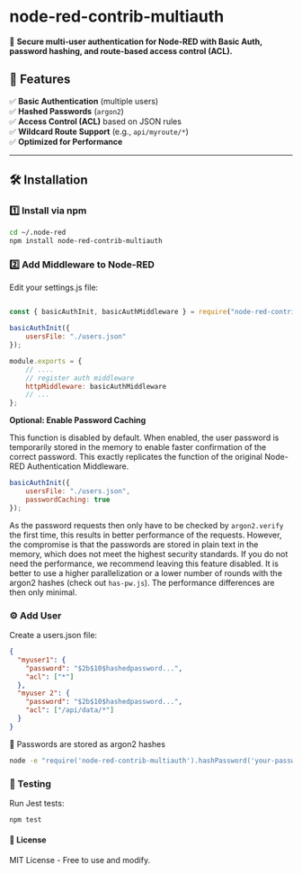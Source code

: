 # node-red-contrib-multiauth  

🚀 **Secure multi-user authentication for Node-RED with Basic Auth, password hashing, and route-based access control (ACL).**  

## 📖 Features  

✅ **Basic Authentication** (multiple users)  
✅ **Hashed Passwords** (`argon2`)  
✅ **Access Control (ACL)** based on JSON rules  
✅ **Wildcard Route Support** (e.g., `api/myroute/*`)  
✅ **Optimized for Performance** 

---

## 🛠 Installation  

### 1️⃣ Install via npm  

```sh
cd ~/.node-red
npm install node-red-contrib-multiauth
```

### 2️⃣ Add Middleware to Node-RED

Edit your settings.js file:

```js

const { basicAuthInit, basicAuthMiddleware } = require("node-red-contrib-multiauth");

basicAuthInit({
    usersFile: "./users.json"
});

module.exports = {
    // ....
    // register auth middleware
    httpMiddleware: basicAuthMiddleware
    // ...
};
```

**Optional: Enable Password Caching**

This function is disabled by default. When enabled, the user password is temporarily stored in the memory to enable faster confirmation of the correct password. This exactly replicates the function of the original Node-RED Authentication Middleware.

```js
basicAuthInit({
    usersFile: "./users.json",
    passwordCaching: true
});
```
As the password requests then only have to be checked by `argon2.verify` the first time, this results in better performance of the requests. However, the compromise is that the passwords are stored in plain text in the memory, which does not meet the highest security standards. If you do not need the performance, we recommend leaving this feature disabled. It is better to use a higher parallelization or a lower number of rounds with the argon2 hashes (check out `has-pw.js`). The performance differences are then only minimal. 

### ⚙️ Add User
Create a users.json file:

```json
{
  "myuser1": {
    "password": "$2b$10$hashedpassword...",
    "acl": ["*"]
  },
  "myuser 2": {
    "password": "$2b$10$hashedpassword...",
    "acl": ["/api/data/*"]
  }
}
```

🔑 Passwords are stored as argon2 hashes
```sh
node -e "require('node-red-contrib-multiauth').hashPassword('your-password-here');"
```

### 🔬 Testing
Run Jest tests:

```sh
npm test
```

#### 📜 License

MIT License - Free to use and modify.

